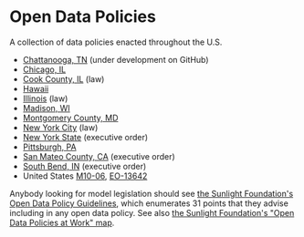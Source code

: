 # Open Data Policies

A collection of data policies enacted throughout the U.S.

* [Chattanooga, TN](https://github.com/cityofchattanooga/Chattanooga-Open-Data-Policy) (under development on GitHub)
* [Chicago, IL](http://www.cityofchicago.org/city/en/narr/foia/open_data_executiveorder.html)
* [Cook County, IL](http://blog.cookcountygov.com/opencc/wp-content/uploads/2011/09/Open_Cook_County_9.21.11.pdf) (law)
* [Hawaii](http://www4.honolulu.gov/docushare/dsweb/Get/Document-145974/8bfh056l.pdf)
* [Illinois](http://ilga.gov/legislation/publicacts/fulltext.asp?Name=098-0627) (law)
* [Madison, WI](https://madison.legistar.com/ViewReport.ashx?M=R&N=Text&GID=205&ID=1201083&GUID=2EC21911-798D-4499-BFAF-96BDACBCD8C7&Title=Legislation+Text)
* [Montgomery County, MD](http://www6.montgomerycountymd.gov/content/council/pdf/agenda/cm/2012/121126/20121126_GO2.pdf)
* [New York City](http://www.nyc.gov/html/doitt/html/open/local_law_11_2012.shtml) (law)
* [New York State](http://nys-its.github.io/open-data-handbook/guidelines.html?1394511383118) (executive order)
* [Pittsburgh, PA](https://pittsburgh.legistar.com/View.ashx?M=F&ID=2930493&GUID=E7B4A24D-361B-4471-B8C9-8C6EC0348613)
* [San Mateo County, CA](https://data.smcgov.org/Government/San-Mateo-County-Open-Data-Policy/pebe-j2ye) (executive order)
* [South Bend, IN](http://www.ci.south-bend.in.us/sites/default/files/files/Mayor_2013-Open%20Portal%20Exec%20Order.pdf) (executive order)
* United States [M10-06](http://www.whitehouse.gov/open/documents/open-government-directive), [EO-13642](http://www.whitehouse.gov/the-press-office/2013/05/09/executive-order-making-open-and-machine-readable-new-default-government-)

Anybody looking for model legislation should see [the Sunlight Foundation's Open Data Policy Guidelines](http://sunlightfoundation.com/opendataguidelines/), which enumerates 31 points that they advise including in any open data policy. See also [the Sunlight Foundation's "Open Data Policies at Work" map](http://sunlightfoundation.com/policy/opendatamap/).
